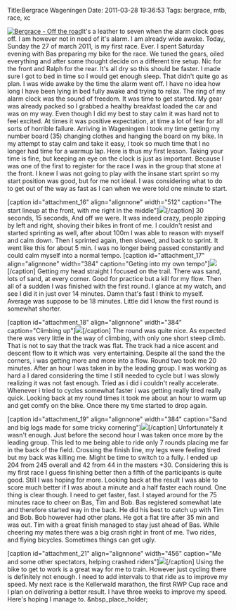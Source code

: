 Title:Bergrace Wageningen
Date: 2011-03-28 19:36:53
Tags: bergrace, mtb, race, xc

[![Bergrace - Off the road](/blog/images/logo-300x34.png)](http://bergraceofftheroad.nl)It's a leather to seven when the alarm clock goes off. I am however not in need of it's alarm. I am already wide awake. Today, Sunday the 27 of march 2011, is my first race. Ever. I spent Saturday evening with Bas preparing my bike for the race. We tuned the gears, oiled everything and after some thought decide on a different tire setup. Nic for the front and Ralph for the rear. It's all dry so this should be faster. I made sure I got to bed in time so I would get enough sleep. That didn't quite go as plan. I was wide awake by the time the alarm went off. I have no idea how long I have been lying in bed fully awake and trying to relax. The ring of my alarm clock was the sound of freedom. It was time to get started. My gear was already packed so I grabbed a healthy breakfast loaded the car and was on my way. Even though I did my best to stay calm it was hard not to feel excited. At times it was positive expectation, at time a lot of fear for all sorts of horrible failure. Arriving in Wageningen I took my time getting my number board (35) changing clothes and hanging the board on my bike. In my attempt to stay calm and take it easy, I took so much time that I no longer had time for a warmup lap. Here is thus my first lesson. Taking your time is fine, but keeping an eye on the clock is just as important. Because I was one of the first to register for the race I was in the group that stone at the front. I knew I was not going to play with the insane start sprint so my start position was good, but for me not ideal. I was considering what to do to get out of the way as fast as I can when we were told one minute to start.


[caption id="attachment_16" align="alignnone" width="512" caption="The start lineup at the front, with me right in the middle"]![](/blog/images/img_38591.jpg)[/caption] 30 seconds, 15 seconds, And off we were. It was indeed crazy, people zipping by left and right, shoving their bikes in front of me. I couldn't resist and started sprinting as well, after about 100m I was able to reason with myself and calm down. Then I sprinted again, then slowed, and back to sprint. It went like this for about 5 min. I was no longer being passed constantly and could calm myself into a normal tempo. [caption id="attachment_17" align="alignnone" width="384" caption="Geting into my own tempo"]![](/blog/images/P32788571.jpg)[/caption] Getting my head straight I focused on the trail. There was sand, lots of sand, at every corner. Good for practice but a kill for my flow. Then all of a sudden I was finished with the first round. I glance at my watch, and see I did it in just over 14 minutes. Damn that's fast I think to myself. Average was suppose to be 18 minutes. Little did I know the first round is somewhat shorter.


[caption id="attachment_18" align="alignnone" width="384" caption="Climbing up"]![](/blog/images/P3279031.jpg)[/caption] The round was quite nice. As expected there was very little in the way of climbing, with only one short steep climb. That is not to say that the track was flat. The track had a nice ascent and descent flow to it which was  very entertaining. Despite all the sand the the corners, i was getting more and more into a flow. Round two took me 20 minutes. After an hour I was taken in by the leading group. I was working as hard a I dared considering the time I still needed to cycle but I was slowly realizing it was not fast enough. Tried as i did i couldn't really accelerate. Whenever i tried to cycles somewhat faster i was getting really tired really quick. Looking back at my round times it took me about an hour to warm up and get comfy on the bike. Once there my time started to drop again.


[caption id="attachment_19" align="alignnone" width="384" caption="Sand and big logs made for some tricky cornering"]![](/blog/images/P3279133.jpg)[/caption] Unfortunately it wasn't enough. Just before the second hour I was taken once more by the leading group. This led to me being able to ride only 7 rounds placing me far in the back of the field. Crossing the finish line, my legs were feeling tired but my back was killing me. Might be time to switch to a fully. I ended up 204 from 245 overall and 42 from 44 in the masters +30. Considering this is my first race I guess finishing better then a fifth of the participants is quite good. Still I was hoping for more. Looking back at the result I was able to score much better if I was about a minute and a half faster each round. One thing is clear though. I need to get faster, fast. I stayed around for the 75 minutes race to cheer on Bas, Tim and Bob. Bas registered somewhat late and therefore started way in the back. He did his best to catch up with Tim and Bob. Bob however had other plans. He got a flat tire after 35 min and was out. Tim with a great finish managed to stay just ahead of Bas. While cheering my mates there was a big crash right in front of me. Two rides, and flying bicycles. Sometimes things can get ugly.


[caption id="attachment_21" align="alignnone" width="456" caption="Me and some other spectators, helping crashed riders"]![](/blog/images/img_4920.jpg)[/caption] Using the bike to get to work is a great way for me to train. However just cycling there is definitely not enough. I need to add intervals to that ride as to improve my speed. My next race is the Kellerwald marathon, the first RWP Cup race and I plan on delivering a better result. I have three weeks to improve my speed. Here's hoping I manage to. &nbsp_place_holder; 
